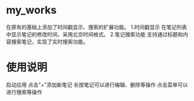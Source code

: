 # my_works
在原有的基础上添加了时间戳显示、搜索的扩展功能。
1.时间戳显示 在笔记列表中显示笔记的修改时间，采用北京时间格式。
2.笔记搜索功能 支持通过标题和内容搜索笔记，实现了实时搜索功能。
# 使用说明
启动应用
点击"+"添加新笔记
长按笔记可以进行编辑、删除等操作
点击菜单可以进行搜索等操作
